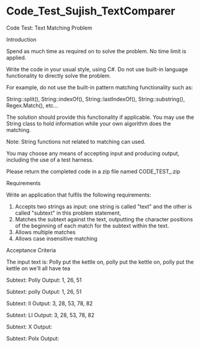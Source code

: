 # Code_Test_Sujish_TextComparer
Code Test: Text Matching Problem

Introduction

Spend as much time as required on to solve the problem. No time limit is applied.

Write the code in your usual style, using C#. Do not use built-in language functionality to directly solve the problem.

For example, do not use the built-in pattern matching functionality such as:

String::split(), String::indexOf(), String::lastIndexOf(), String::substring(), Regex.Match(), etc…

The solution should provide this functionality if applicable. You may use the String class to hold information while your own algorithm does the matching.

Note: String functions not related to matching can used.

You may choose any means of accepting input and producing output, including the use of a test harness.

Please return the completed code in a zip file named CODE_TEST_<Candidate Name>.zip

Requirements

Write an application that fulfils the following requirements:

1.	Accepts two strings as input: one string is called "text" and the other is called "subtext" in this problem statement,
2.	Matches the subtext against the text, outputting the character positions of the beginning of each match for the subtext within the text.
3.	Allows multiple matches
4.	Allows case insensitive matching

Acceptance Criteria

The input text is: Polly put the kettle on, polly put the kettle on, polly put the kettle on we'll all have tea

Subtext:		Polly
Output:			1, 26, 51								

Subtext: 		polly
Output: 		1, 26, 51								

Subtext: 		ll
Output: 		3, 28, 53, 78, 82							

Subtext: 		Ll
Output: 		3, 28, 53, 78, 82							

Subtext: 		X
Output: 		<no matches>								

Subtext: 		Polx
Output: 		<no matches>								

